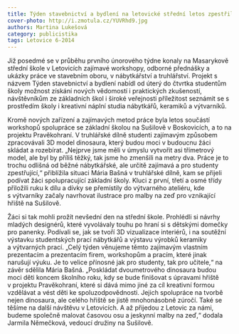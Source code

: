 ```yaml
---
title: Týden stavebnictví a bydlení na letovické střední letos zpestřil dvoumetrový dinosaurus
cover-photo: http://i.zmotula.cz/YUVRhd9.jpg
authors: Martina Lukešová
category: publicistika
tags: Letovice 6-2014
---
```


Již posedmé se v průběhu prvního únorového týdne konaly na Masarykově střední škole v Letovicích zajímavé workshopy, odborné přednášky a ukázky práce ve stavebním oboru, v nábytkářství a truhlářství. Projekt s názvem Týden stavebnictví a bydlení nabídl od úterý do čtvrtka studentům školy možnost získání nových vědomostí i praktických zkušeností, návštěvníkům ze základních škol i široké veřejnosti příležitost seznámit se s prostředím školy i kreativní náplní studia nábytkářů, keramiků a výtvarníků.

Kromě nových zařízení a zajímavých metod práce byla letos součástí workshopů spolupráce se základní školou na Sušilově v Boskovicích, a to na projektu Pravěkohraní. V truhlářské dílně studenti zajímavým způsobem zpracovávali 3D model dinosaura, který budou moci v budoucnu žáci skládat a rozebírat. „Nejprve jsme měli v úmyslu vytvořit asi třímetrový model, ale byl by příliš těžký, tak jsme ho zmenšili na metry dva. Práce je to trochu odlišná od běžné nábytkářské, ale určitě zajímavá a pro studenty zpestřující,“ přiblížila situaci Mária Bašná v truhlářské dílně, kam se přijeli podívat žáci spolupracující základní školy. Kluci z první, třetí a osmé třídy přiložili ruku k dílu a dívky se přemístily do výtvarného ateliéru, kde s výtvarníky začaly navrhovat ilustrace pro malby na zeď pro vznikající hřiště na Sušilově.

Žáci si tak mohli prožít nevšední den na střední škole. Prohlédli si návrhy mladých designérů, které vyvolávaly touhu po hraní si s dětskými domečky pro panenky. Podívali se, jak se tvoří 3D vizualizace interiérů, i na soutěžní výstavku studentských prací nábytkářů a výstavu výrobků keramiky a výtvarných prací. „Celý týden věnujeme těmto zajímavým vlastním prezentacím a prezentacím firem, workshopům a pracím, které jinak narušují výuku. Je to velice přínosné jak pro studenty, tak pro učitele,“ na závěr sdělila Mária Bašná.
„Poskládat dvoumetrového dinosaura budou moci děti koncem školního roku, kdy se bude finišovat s úpravami hřiště v projektu Pravěkohraní, které si dává mimo jiné za cíl kreativní formou vzdělávat a vést děti ke spoluzodpovědnosti. Jejich spolupráce na tvorbě nejen dinosaura, ale celého hřiště se jistě mnohonásobně zúročí. Také se těšíme na další návštěvu v Letovicích. A až přijedou z Letovic za námi, budeme společně malovat časovou osu a jeskynní malby na zeď,“ dodala Jarmila Němečková, vedoucí družiny na Sušilově.